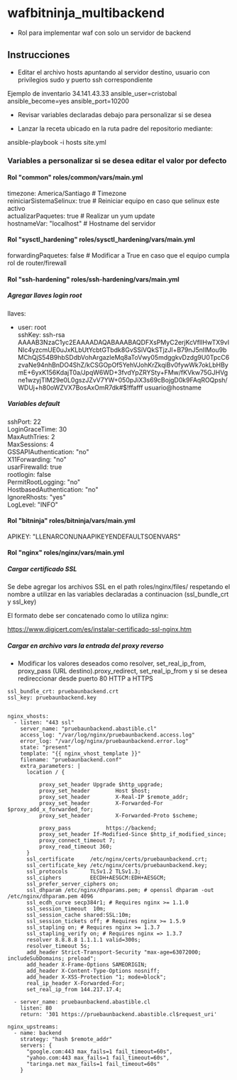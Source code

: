 # wafbitninja_multibackend

- Rol para implementar waf con solo un servidor de backend

## Instrucciones

- Editar el archivo hosts apuntando al servidor destino, usuario con privilegios sudo y puerto ssh correspondiente

Ejemplo de inventario    34.141.43.33 ansible_user=cristobal ansible_become=yes ansible_port=10200

- Revisar variables declaradas debajo para personalizar si se desea

- Lanzar la receta ubicado en la ruta padre del repositorio mediante:

ansible-playbook -i hosts site.yml

### Variables a personalizar si se desea editar el valor por defecto

#### Rol "common" roles/common/vars/main.yml

timezone: America/Santiago     # Timezone <br>
reiniciarSistemaSelinux: true  # Reiniciar equipo en caso que selinux este activo <br>
actualizarPaquetes: true       # Realizar un yum update <br>
hostnameVar: "localhost"       # Hostname del servidor <br>

#### Rol "sysctl_hardening" roles/sysctl_hardening/vars/main.yml 

forwardingPaquetes: false  # Modificar a True en caso que el equipo cumpla rol de router/firewall

#### Rol "ssh-hardening" roles/ssh-hardening/vars/main.yml

##### Agregar llaves login root

llaves: <br>
  - user: root <br>
    sshKey: ssh-rsa <br>  AAAAB3NzaC1yc2EAAAADAQABAAABAQDFXsPMyC2erjKcVflIHwTX9vINIc4yzcmUE0uJxKLbUtYcbtGTbdk8GvSSiVQkSTjzJl+B79nJ5nIlMou9bMChQjS54B9hbSDdbVohArgazleMq8aToVwy05mdggkvDzdg9U0TpcC6zvaNe94nhBnDO4ShZ/kCSGOpOf5YehVJohKrZkqiBv0fywWk7okLbHBymE+6yxK156KdajT0a/JpqW6WD+3fvdYpZRYSty+FMw/fKVkw75GJHVgne1wzyjTlM29e0L0gszJZvV7YW+050pJiX3s69cBojgD0k9FAqROQpsh/WDUj+h80oWZVX7BosAxOmR7dk#$!ffafff usuario@hostname

##### Variables default 

sshPort: 22			<br>
LoginGraceTime: 30		<br>
MaxAuthTries: 2<br>
MaxSessions: 4<br>
GSSAPIAuthentication: "no"<br>
X11Forwarding: "no"<br>
usarFirewalld: true<br>
rootlogin: false<br>
PermitRootLogging: "no"<br>
HostbasedAuthentication: "no"<br>
IgnoreRhosts: "yes"<br>
LogLevel: "INFO"<br>

#### Rol "bitninja" roles/bitninja/vars/main.yml
APIKEY: "LLENARCONUNAAPIKEYENDEFAULTSOENVARS"


#### Rol "nginx" roles/nginx/vars/main.yml

##### Cargar certificado SSL

Se debe agregar los archivos SSL en el path roles/nginx/files/ respetando el nombre a utilizar en las variables declaradas a continuacion (ssl_bundle_crt y ssl_key)

El formato debe ser concatenado como lo utiliza nginx:  

https://www.digicert.com/es/instalar-certificado-ssl-nginx.htm


##### Cargar en archivo vars la entrada del proxy reverso

- Modificar los valores deseados como resolver, set_real_ip_from, proxy_pass (URL destino).proxy_redirect, set_real_ip_from y si se desea redireccionar desde puerto 80 HTTP a HTTPS

```
ssl_bundle_crt: pruebaunbackend.crt
ssl_key: pruebaunbackend.key


nginx_vhosts:
  - listen: "443 ssl"
    server_name: "pruebaunbackend.abastible.cl"
    access_log: "/var/log/nginx/pruebaunbackend.access.log"
    error_log: "/var/log/nginx/pruebaunbackend.error.log"
    state: "present"
    template: "{{ nginx_vhost_template }}"
    filename: "pruebaunbackend.conf"
    extra_parameters: |
      location / {

          proxy_set_header Upgrade $http_upgrade;
          proxy_set_header        Host $host;
          proxy_set_header        X-Real-IP $remote_addr;
          proxy_set_header        X-Forwarded-For $proxy_add_x_forwarded_for;
          proxy_set_header        X-Forwarded-Proto $scheme;

          proxy_pass           https://backend;
          proxy_set_header If-Modified-Since $http_if_modified_since;
          proxy_connect_timeout 7;
          proxy_read_timeout 360;
      }
      ssl_certificate     /etc/nginx/certs/pruebaunbackend.crt;
      ssl_certificate_key /etc/nginx/certs/pruebaunbackend.key;
      ssl_protocols       TLSv1.2 TLSv1.3;
      ssl_ciphers         EECDH+AESGCM:EDH+AESGCM;
      ssl_prefer_server_ciphers on;
      ssl_dhparam /etc/nginx/dhparams.pem; # openssl dhparam -out /etc/nginx/dhparam.pem 4096
      ssl_ecdh_curve secp384r1; # Requires nginx >= 1.1.0
      ssl_session_timeout  10m;
      ssl_session_cache shared:SSL:10m;
      ssl_session_tickets off; # Requires nginx >= 1.5.9
      ssl_stapling on; # Requires nginx >= 1.3.7
      ssl_stapling_verify on; # Requires nginx => 1.3.7
      resolver 8.8.8.8 1.1.1.1 valid=300s;
      resolver_timeout 5s;
      add_header Strict-Transport-Security "max-age=63072000; includeSubDomains; preload";
      add_header X-Frame-Options SAMEORIGIN;
      add_header X-Content-Type-Options nosniff;
      add_header X-XSS-Protection "1; mode=block";
      real_ip_header X-Forwarded-For;
      set_real_ip_from 144.217.17.4;

  - server_name: pruebaunbackend.abastible.cl
    listen: 80
    return: '301 https://pruebaunbackend.abastible.cl$request_uri'

nginx_upstreams:
  - name: backend
    strategy: "hash $remote_addr"
    servers: {
      "google.com:443 max_fails=1 fail_timeout=60s",
      "yahoo.com:443 max_fails=1 fail_timeout=60s",
      "taringa.net max_fails=1 fail_timeout=60s"
    }
```
